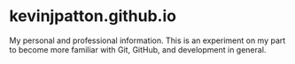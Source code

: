 # kevinjpatton.github.io
My personal and professional information.
This is an experiment on my part to become more familiar with Git, GitHub, and development in general.

